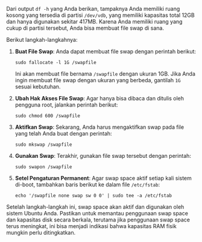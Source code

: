 Dari output `df -h` yang Anda berikan, tampaknya Anda memiliki ruang kosong yang tersedia di partisi `/dev/vdb`, yang memiliki kapasitas total 12GB dan hanya digunakan sekitar 417MB. Karena Anda memiliki ruang yang cukup di partisi tersebut, Anda bisa membuat file swap di sana.

Berikut langkah-langkahnya:

1. **Buat File Swap**:
   Anda dapat membuat file swap dengan perintah berikut:
   ```
   sudo fallocate -l 1G /swapfile
   ```

   Ini akan membuat file bernama `/swapfile` dengan ukuran 1GB. Jika Anda ingin membuat file swap dengan ukuran yang berbeda, gantilah `1G` sesuai kebutuhan.

2. **Ubah Hak Akses File Swap**:
   Agar hanya bisa dibaca dan ditulis oleh pengguna root, jalankan perintah berikut:
   ```
   sudo chmod 600 /swapfile
   ```

3. **Aktifkan Swap**:
   Sekarang, Anda harus mengaktifkan swap pada file yang telah Anda buat dengan perintah:
   ```
   sudo mkswap /swapfile
   ```

4. **Gunakan Swap**:
   Terakhir, gunakan file swap tersebut dengan perintah:
   ```
   sudo swapon /swapfile
   ```

5. **Setel Pengaturan Permanent**:
   Agar swap space aktif setiap kali sistem di-boot, tambahkan baris berikut ke dalam file `/etc/fstab`:
   ```
   echo '/swapfile none swap sw 0 0' | sudo tee -a /etc/fstab
   ```

Setelah langkah-langkah ini, swap space akan aktif dan digunakan oleh sistem Ubuntu Anda. Pastikan untuk memantau penggunaan swap space dan kapasitas disk secara berkala, terutama jika penggunaan swap space terus meningkat, ini bisa menjadi indikasi bahwa kapasitas RAM fisik mungkin perlu ditingkatkan.
